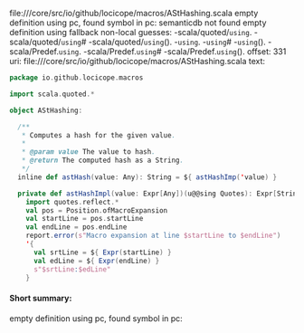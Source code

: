 file://<WORKSPACE>/core/src/io/github/locicope/macros/AStHashing.scala
empty definition using pc, found symbol in pc: 
semanticdb not found
empty definition using fallback
non-local guesses:
	 -scala/quoted/`using`.
	 -scala/quoted/`using`#
	 -scala/quoted/`using`().
	 -`using`.
	 -`using`#
	 -`using`().
	 -scala/Predef.`using`.
	 -scala/Predef.`using`#
	 -scala/Predef.`using`().
offset: 331
uri: file://<WORKSPACE>/core/src/io/github/locicope/macros/AStHashing.scala
text:
```scala
package io.github.locicope.macros

import scala.quoted.*

object AStHashing:

  /**
   * Computes a hash for the given value.
   *
   * @param value The value to hash.
   * @return The computed hash as a String.
   */
  inline def astHash(value: Any): String = ${ astHashImp('value) }

  private def astHashImpl(value: Expr[Any])(u@@sing Quotes): Expr[String] =
    import quotes.reflect.*
    val pos = Position.ofMacroExpansion
    val startLine = pos.startLine
    val endLine = pos.endLine
    report.error(s"Macro expansion at line $startLine to $endLine")
    '{
      val srtLine = ${ Expr(startLine) }
      val edLine = ${ Expr(endLine) }
      s"$srtLine:$edLine"
    }

```


#### Short summary: 

empty definition using pc, found symbol in pc: 